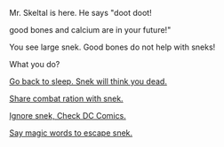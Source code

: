 Mr. Skeltal is here.  He says "doot doot!

good bones and calcium are in your future!"

You see large snek. Good bones do not help with sneks!

What you do?

[Go back to sleep.  Snek will think you dead.](../sleep/marshmallow.md)

[Share combat ration with snek.](../combatration/combat_ration.md)

[Ignore snek, Check DC Comics.](../DC-Comics/epic_DC_Character.md)

[Say magic words to escape snek.](../Enter-a-dim-reality/Dim_reality.md)
